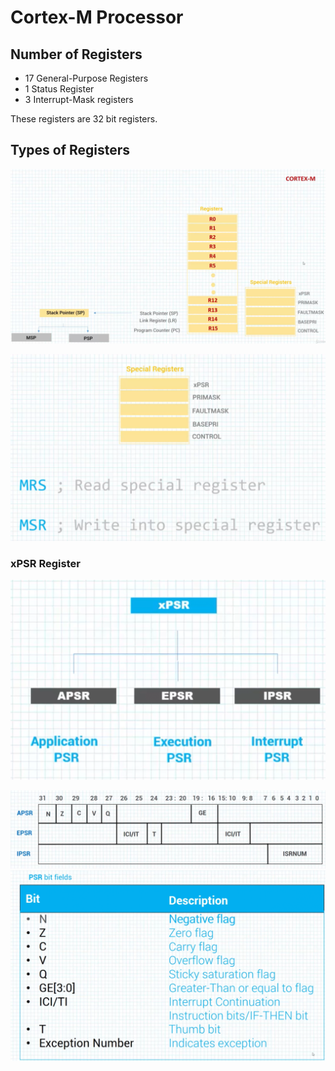 # Cortex-M Processor

## Number of Registers

* 17 General-Purpose Registers
* 1 Status Register
* 3 Interrupt-Mask registers

These registers are 32 bit registers.

## Types of Registers

![Pasted image 20250105135517.png](assets/Pasted%20image%2020250105135517.png)

![Pasted image 20250105135548.png](assets/Pasted%20image%2020250105135548.png)

### xPSR Register

![Pasted image 20250105135652.png](assets/Pasted%20image%2020250105135652.png)

![Pasted image 20250105135914.png](assets/Pasted%20image%2020250105135914.png)
![Pasted image 20250105135930.png](assets/Pasted%20image%2020250105135930.png)
